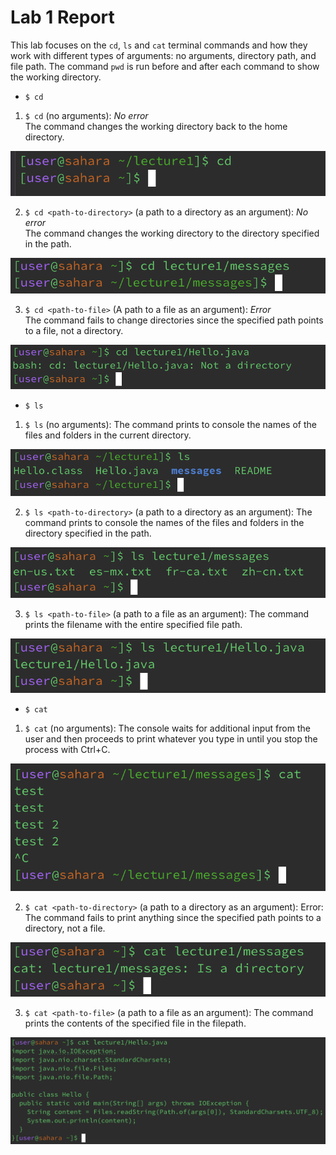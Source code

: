 # Lab 1 Report

This lab focuses on the `cd`, `ls` and `cat` terminal commands and how they work with different types of arguments: no arguments, directory path, and file path. The command `pwd` is run before and after each command to show the working directory. 

* `$ cd`
1. `$ cd` (no arguments): _No error_  
The command changes the working directory back to the home directory.  

![Image](cd1.png)  

2. `$ cd <path-to-directory>` (a path to a directory as an argument): _No error_  
The command changes the working directory to the directory specified in the path.  

![Image](cd2.png)  

3. `$ cd <path-to-file>` (A path to a file as an argument): _Error_  
The command fails to change directories since the specified path points to a file, not a directory.  

![Image](cd3.png)  

* `$ ls`  
1. `$ ls` (no arguments): The command prints to console the names of the files and folders in the current directory.  

![Image](ls1.png)  

2. `$ ls <path-to-directory>` (a path to a directory as an argument): The command prints to console the names of the files and folders in the directory specified in the path.  

![Image](ls2.png)  

3. `$ ls <path-to-file>` (a path to a file as an argument): The command prints the filename with the entire specified file path.  

![Image](ls3.png)  

* `$ cat`  
1. `$ cat` (no arguments): The console waits for additional input from the user and then proceeds to print whatever you type in until you stop the process with Ctrl+C.  

![Image](cat1.png)  

2. `$ cat <path-to-directory>` (a path to a directory as an argument): Error: The command fails to print anything since the specified path points to a directory, not a file.  

![Image](cat2.png)  

3. `$ cat <path-to-file>` (a path to a file as an argument): The command prints the contents of the specified file in the filepath.  

![Image](cat3.png)  
